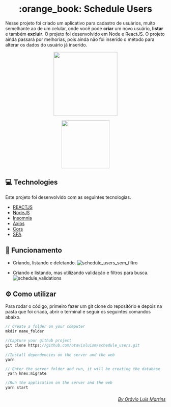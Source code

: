 <h1 align="center">
:orange_book:
Schedule Users
</h1>

Nesse projeto foi criado um aplicativo para cadastro de usuários, muito semelhante ao de um celular, onde você pode <strong>criar</strong> um novo usuário, <strong>listar</strong> e também <strong>excluir</strong>. O projeto foi desenvolvido em Node e ReactJS. O projeto ainda passará por melhorias, pois ainda não foi inserido o método para alterar os dados do usuário já inserido.

<p align="center">
  <img src="https://cdn2.iconfinder.com/data/icons/nodejs-1/512/nodejs-512.png"  width="200"/>
</p>

<p align="center">
  <img src="https://qrioustech.com/website-assets/images/reactjs.png" width="150" />
</p>


## :computer: Technologies 
Este projeto foi desenvolvido com as seguintes tecnologias.

* [REACTJS](https://pt-br.reactjs.org/)
* [NodeJS](https://nodejs.org/en/)
* [Insomnia](https://insomnia.rest/download/)
* [Axios](https://github.com/axios/axios)
* [Cors](https://github.com/expressjs/cors)
* [SPA](https://blog.schoolofnet.com/o-que-e-uma-spa-single-page-application/)

## :paperclip: Funcionamento
- Criando, listando e deletando.
![schedule_users_sem_filtro](https://user-images.githubusercontent.com/43592310/93601792-19b72680-f998-11ea-8cf8-dcc7c8aea4ab.gif)

- Criando e listando, mas utilizando validação e filtros para busca.
![schedule_validations](https://user-images.githubusercontent.com/43592310/93602392-efb23400-f998-11ea-8319-f0f66abd349d.gif)


## :gear: Como utilizar
Para rodar o código, primeiro fazer um git clone do repositório e depois na pasta que foi criada, abrir o terminal e seguir os seguintes comandos abaixo.

``` JavaScript
// Create a folder on your computer
mkdir name_folder

//Capture your github project
git clone https://github.com/otavioluism/schedule_users.git
 
//Install dependencies on the server and the web
yarn

// Enter the server folder and run, it will be creating the database 
 yarn knex:migrate

//Run the application on the server and the web
yarn start
```

<div align= "right">
  <h6>
    <a href="https://www.linkedin.com/in/ot%C3%A1vio-luis-martins-110a64157//"> By Otávio Luis Martins </a>
  </h6>
</div>
